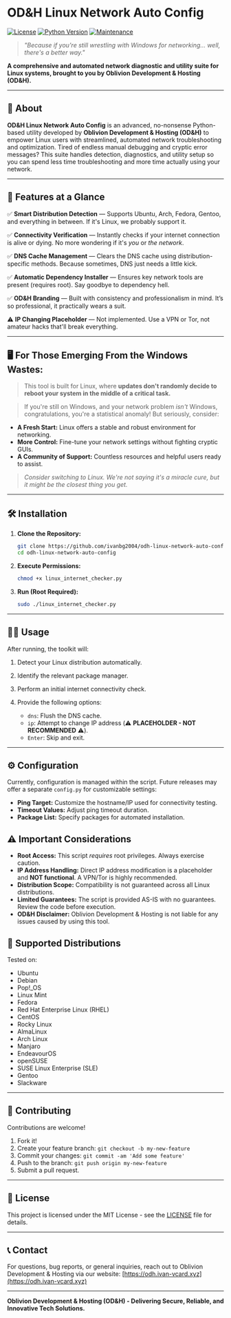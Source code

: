 # OD&H Linux Network Auto Config

[![License](https://img.shields.io/badge/License-MIT-yellow.svg)](https://opensource.org/licenses/MIT)
[![Python Version](https://img.shields.io/badge/Python-3.6+-blue.svg)]()
[![Maintenance](https://img.shields.io/badge/Maintained%3F-yes-green.svg)]()

> _"Because if you're still wrestling with Windows for networking... well, there's a better way."_

**A comprehensive and automated network diagnostic and utility suite for Linux systems, brought to you by Oblivion Development & Hosting (OD&H).**

* * *

## 🧠 About

**OD&H Linux Network Auto Config** is an advanced, no-nonsense Python-based utility developed by **Oblivion Development & Hosting (OD&H)** to empower Linux users with streamlined, automated network troubleshooting and optimization.  Tired of endless manual debugging and cryptic error messages? This suite handles detection, diagnostics, and utility setup so you can spend less time troubleshooting and more time actually using your network.

* * *

## 🚀 Features at a Glance

✅ **Smart Distribution Detection** — Supports Ubuntu, Arch, Fedora, Gentoo, and everything in between.  If it's Linux, we probably support it.

✅ **Connectivity Verification** — Instantly checks if your internet connection is alive or dying.  No more wondering if it's *you* or *the network*.

✅ **DNS Cache Management** — Clears the DNS cache using distribution-specific methods.  Because sometimes, DNS just needs a little kick.

✅ **Automatic Dependency Installer** — Ensures key network tools are present (requires root). Say goodbye to dependency hell.

✅ **OD&H Branding** — Built with consistency and professionalism in mind. It’s so professional, it practically wears a suit.

⚠️ **IP Changing Placeholder** — Not implemented. Use a VPN or Tor, not amateur hacks that'll break everything.

* * *

## 🖥️ For Those Emerging From the Windows Wastes:

>  This tool is built for Linux, where **updates don't randomly decide to reboot your system in the middle of a critical task.**

>  If you're still on Windows, and your network problem *isn't* Windows, congratulations, you're a statistical anomaly! But seriously, consider:

*   **A Fresh Start:** Linux offers a stable and robust environment for networking.
*   **More Control:** Fine-tune your network settings without fighting cryptic GUIs.
*   **A Community of Support:** Countless resources and helpful users ready to assist.

> _Consider switching to Linux. We're not saying it's a miracle cure, but it might be the closest thing you get._

* * *

## 🛠️ Installation

1.  **Clone the Repository:**

    ```bash
    git clone https://github.com/ivanbg2004/odh-linux-network-auto-config
    cd odh-linux-network-auto-config
    ```

2.  **Execute Permissions:**

    ```bash
    chmod +x linux_internet_checker.py
    ```

3.  **Run (Root Required):**

    ```bash
    sudo ./linux_internet_checker.py
    ```

* * *

## 🧑‍💻 Usage

After running, the toolkit will:

1.  Detect your Linux distribution automatically.
2.  Identify the relevant package manager.
3.  Perform an initial internet connectivity check.
4.  Provide the following options:

    *   `dns`: Flush the DNS cache.
    *   `ip`: Attempt to change IP address (⚠️ **PLACEHOLDER - NOT RECOMMENDED** ⚠️).
    *   `Enter`: Skip and exit.

* * *

## ⚙️ Configuration

Currently, configuration is managed within the script. Future releases may offer a separate `config.py` for customizable settings:

*   **Ping Target:** Customize the hostname/IP used for connectivity testing.
*   **Timeout Values:** Adjust ping timeout duration.
*   **Package List:** Specify packages for automated installation.

## ⚠️ Important Considerations

*   **Root Access:** This script *requires* root privileges. Always exercise caution.
*   **IP Address Handling:** Direct IP address modification is a placeholder and **NOT functional**. A VPN/Tor is highly recommended.
*   **Distribution Scope:** Compatibility is not guaranteed across all Linux distributions.
*   **Limited Guarantees:** The script is provided AS-IS with no guarantees. Review the code before execution.
*   **OD&H Disclaimer:** Oblivion Development & Hosting is not liable for any issues caused by using this tool.

## 🐧 Supported Distributions

Tested on:

*   Ubuntu
*   Debian
*   Pop!\_OS
*   Linux Mint
*   Fedora
*   Red Hat Enterprise Linux (RHEL)
*   CentOS
*   Rocky Linux
*   AlmaLinux
*   Arch Linux
*   Manjaro
*   EndeavourOS
*   openSUSE
*   SUSE Linux Enterprise (SLE)
*   Gentoo
*   Slackware

* * *

## 🤝 Contributing

Contributions are welcome!

1.  Fork it!
2.  Create your feature branch: `git checkout -b my-new-feature`
3.  Commit your changes: `git commit -am 'Add some feature'`
4.  Push to the branch: `git push origin my-new-feature`
5.  Submit a pull request.

* * *

## 📜 License

This project is licensed under the MIT License - see the [LICENSE](LICENSE) file for details.

* * *

## 📞 Contact

For questions, bug reports, or general inquiries, reach out to Oblivion Development & Hosting via our website: [https://odh.ivan-vcard.xyz](https://odh.ivan-vcard.xyz)

---

**Oblivion Development & Hosting (OD&H) - Delivering Secure, Reliable, and Innovative Tech Solutions.**

